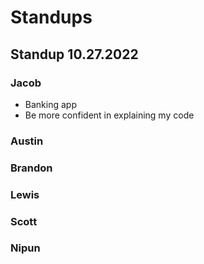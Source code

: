 # Standups

## Standup 10.27.2022

### Jacob
 - Banking app
 - Be more confident in explaining my code
### Austin

### Brandon

### Lewis

### Scott

### Nipun
